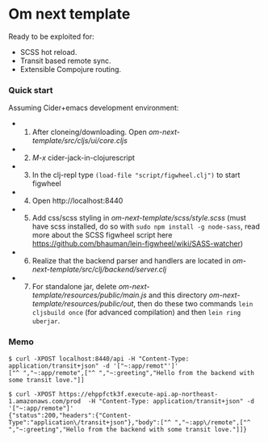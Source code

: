 # Om next template

Ready to be exploited for:
  - SCSS hot reload.
  - Transit based remote sync.
  - Extensible Compojure routing.

### Quick start
Assuming Cider+emacs development environment:
* 1. After cloneing/downloading. Open _om-next-template/src/cljs/ui/core.cljs_
* 2. *M-x* cider-jack-in-clojurescript
* 3. In the clj-repl type `(load-file "script/figwheel.clj")` to start figwheel
* 4. Open http://localhost:8440
* 5. Add css/scss styling in  _om-next-template/scss/style.scss_ (must have scss installed, do so with `sudo npm install -g node-sass`, read more about the SCSS figwheel script here https://github.com/bhauman/lein-figwheel/wiki/SASS-watcher)
* 6. Realize that the backend parser and handlers are located in _om-next-template/src/clj/backend/server.clj_
* 7. For standalone jar, delete _om-next-template/resources/public/main.js_ and this directory _om-next-template/resources/public/out_, then do these two commands `lein cljsbuild once` (for advanced compilation) and then `lein ring uberjar`.

### Memo

```
$ curl -XPOST localhost:8440/api -H "Content-Type: application/transit+json" -d '["~:app/remot"']'
["^ ","~:app/remote",["^ ","~:greeting","Hello from the backend with some transit love."]]

$ curl -XPOST https://ehppfctk3f.execute-api.ap-northeast-1.amazonaws.com/prod  -H "Content-Type: application/transit+json" -d '["~:app/remote"]'
{"status":200,"headers":{"Content-Type":"application\/transit+json"},"body":["^ ","~:app\/remote",["^ ","~:greeting","Hello from the backend with some transit love."]]}
```
